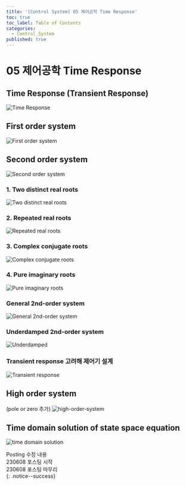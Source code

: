 ```yaml
---
title: '[Control System] 05 제어공학 Time Response'
toc: true
toc_label: Table of Contents
categories:
  - Control_System
published: true
---
```


# 05 제어공학 Time Response
## Time Response (Transient Response)
![Time Response](/assets/images/Control_System_img/5-1-time-response.jpg)

## First order system
![First order system](/assets/images/Control_System_img/5-2-first-order-system.jpg)

## Second order system
![Second order system](/assets/images/Control_System_img/5-3-second-order-system.jpg)

### 1. Two distinct real roots
![Two distinct real roots](/assets/images/Control_System_img/5-4-two-distinct-real-roots.jpg)

### 2. Repeated real roots
![Repeated real roots](/assets/images/Control_System_img/5-5-repeated-real-roots.jpg)

### 3. Complex conjugate roots
![Complex conjugate roots](/assets/images/Control_System_img/5-6-complex-conjugate-roots.jpg)

### 4. Pure imaginary roots 
![Pure imaginary roots](/assets/images/Control_System_img/5-7-pure-imaginary-roots.jpg)

### General 2nd-order system
![General 2nd-order system](/assets/images/Control_System_img/5-8-general-2nd-order-system.jpg)

### Underdamped 2nd-order system
![Underdamped](/assets/images/Control_System_img/5-9-underdamped-2nd-order-system.jpg)

### Transient response 고려해 제어기 설계
![Transient response](/assets/images/Control_System_img/5-10-transient-response.jpg)

## High order system
(pole or zero 추가)
![high-order-system](/assets/images/Control_System_img/5-11-high-order-system.jpg)

## Time domain solution of state space equation
![time domain solution](/assets/images/Control_System_img/5-12-time-domain-sol.jpg)


Posting 수정 내용   
230608 포스팅 시작  
230608 포스팅 마무리  
{: .notice--success}
